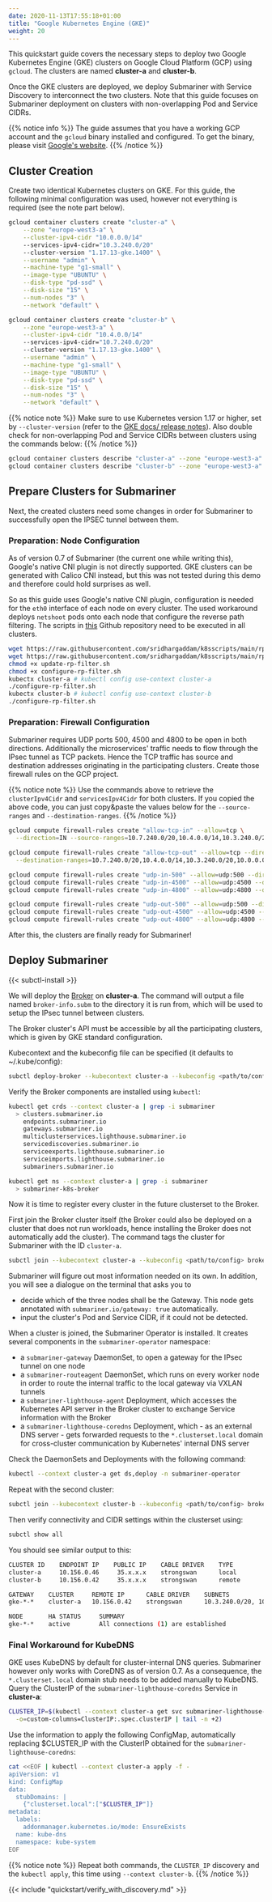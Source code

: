 ```yaml
---
date: 2020-11-13T17:55:18+01:00
title: "Google Kubernetes Engine (GKE)"
weight: 20
---
```


This quickstart guide covers the necessary steps to deploy two Google Kubernetes Engine (GKE) clusters on Google Cloud Platform (GCP) using
`gcloud`. The clusters are named **cluster-a** and **cluster-b**.

Once the GKE clusters are deployed, we deploy Submariner with Service Discovery to interconnect the two clusters.
Note that this guide focuses on Submariner deployment on clusters with non-overlapping Pod and Service CIDRs.

{{% notice info %}}
The guide assumes that you have a working GCP account and the `gcloud` binary installed and configured.
To get the binary, please visit [Google's website](https://cloud.google.com/sdk/docs/install).
{{% /notice %}}

## Cluster Creation

Create two identical Kubernetes clusters on GKE.
For this guide, the following minimal configuration was used, however not everything is required (see the note part below).

``` bash
gcloud container clusters create "cluster-a" \
    --zone "europe-west3-a" \
    --cluster-ipv4-cidr "10.0.0.0/14"
    --services-ipv4-cidr="10.3.240.0/20"
    --cluster-version "1.17.13-gke.1400" \
    --username "admin" \
    --machine-type "g1-small" \
    --image-type "UBUNTU" \
    --disk-type "pd-ssd" \
    --disk-size "15" \
    --num-nodes "3" \
    --network "default" \
```

``` bash
gcloud container clusters create "cluster-b" \
    --zone "europe-west3-a" \
    --cluster-ipv4-cidr "10.4.0.0/14"
    --services-ipv4-cidr="10.7.240.0/20"
    --cluster-version "1.17.13-gke.1400" \
    --username "admin" \
    --machine-type "g1-small" \
    --image-type "UBUNTU" \
    --disk-type "pd-ssd" \
    --disk-size "15" \
    --num-nodes "3" \
    --network "default" \
```

{{% notice note %}}
Make sure to use Kubernetes version 1.17 or higher, set by `--cluster-version`
(refer to the [GKE docs/ release notes](https://cloud.google.com/kubernetes-engine/docs/release-notes)).
Also double check for non-overlapping Pod and Service CIDRs between clusters using the commands below:
{{% /notice %}}

``` bash
gcloud container clusters describe "cluster-a" --zone "europe-west3-a" | grep -e clusterIpv4Cidr -e servicesIpv4Cidr
gcloud container clusters describe "cluster-b" --zone "europe-west3-a" | grep -e clusterIpv4Cidr -e servicesIpv4Cidr
```

## Prepare Clusters for Submariner

Next, the created clusters need some changes in order for Submariner to successfully open the IPSEC tunnel between them.

### Preparation: Node Configuration

As of version 0.7 of Submariner (the current one while writing this), Google's native CNI plugin is not directly supported.
GKE clusters can be generated with Calico CNI instead, but this was not tested during this demo and therefore could hold surprises as well.

So as this guide uses Google's native CNI plugin, configuration is needed for the `eth0` interface of each node on every cluster.
The used workaround deploys `netshoot` pods onto each node that configure the reverse path filtering.
The scripts in [this](https://github.com/sridhargaddam/k8sscripts/tree/main/rp_filter_settings) Github repository need to be executed
in all clusters.

``` bash
wget https://raw.githubusercontent.com/sridhargaddam/k8sscripts/main/rp_filter_settings/update-rp-filter.sh
wget https://raw.githubusercontent.com/sridhargaddam/k8sscripts/main/rp_filter_settings/configure-rp-filter.sh
chmod +x update-rp-filter.sh
chmod +x configure-rp-filter.sh
kubectx cluster-a # kubectl config use-context cluster-a
./configure-rp-filter.sh
kubectx cluster-b # kubectl config use-context cluster-b
./configure-rp-filter.sh
```

### Preparation: Firewall Configuration

Submariner requires UDP ports 500, 4500 and 4800 to be open in both directions.
Additionally the microservices' traffic needs to flow through the IPsec tunnel as TCP packets.
Hence the TCP traffic has source and destination addresses originating in the participating clusters.
Create those firewall rules on the GCP project.

{{% notice note %}}
Use the commands above to retrieve the `clusterIpv4Cidr` and `servicesIpv4Cidr` for both clusters.
If you copied the above code, you can just copy&paste the values below for the `--source-ranges` and `--destination-ranges`.
{{% /notice %}}

``` bash
gcloud compute firewall-rules create "allow-tcp-in" --allow=tcp \
  --direction=IN --source-ranges=10.7.240.0/20,10.4.0.0/14,10.3.240.0/20,10.0.0.0/14

gcloud compute firewall-rules create "allow-tcp-out" --allow=tcp --direction=OUT \
  --destination-ranges=10.7.240.0/20,10.4.0.0/14,10.3.240.0/20,10.0.0.0/14

gcloud compute firewall-rules create "udp-in-500" --allow=udp:500 --direction=IN
gcloud compute firewall-rules create "udp-in-4500" --allow=udp:4500 --direction=IN
gcloud compute firewall-rules create "udp-in-4800" --allow=udp:4800 --direction=IN

gcloud compute firewall-rules create "udp-out-500" --allow=udp:500 --direction=OUT
gcloud compute firewall-rules create "udp-out-4500" --allow=udp:4500 --direction=OUT
gcloud compute firewall-rules create "udp-out-4800" --allow=udp:4800 --direction=OUT
```

After this, the clusters are finally ready for Submariner!

## Deploy Submariner

{{< subctl-install >}}

We will deploy the [Broker](https://submariner.io/architecture/broker/) on **cluster-a**.
The command will output a file named `broker-info.subm` to the directory it is run from, which will be used to setup the
IPsec tunnel between clusters.

The Broker cluster's API must be accessible by all the participating clusters, which is given by GKE standard configuration.

Kubecontext and the kubeconfig file can be specified (it defaults to ~/.kube/config):

``` bash
subctl deploy-broker --kubecontext cluster-a --kubeconfig <path/to/config>
```

Verify the Broker components are installed using `kubectl`:

``` bash
kubectl get crds --context cluster-a | grep -i submariner
  > clusters.submariner.io
    endpoints.submariner.io
    gateways.submariner.io
    multiclusterservices.lighthouse.submariner.io
    servicediscoveries.submariner.io
    serviceexports.lighthouse.submariner.io
    serviceimports.lighthouse.submariner.io
    submariners.submariner.io
```

``` bash
kubectl get ns --context cluster-a | grep -i submariner
  > submariner-k8s-broker
```

Now it is time to register every cluster in the future clusterset to the Broker.

First join the Broker cluster itself (the Broker could also be deployed on a cluster that does not run workloads,
hence installing the Broker does not automatically add the cluster). The command tags the cluster for Submariner with the ID `cluster-a`.

``` bash
subctl join --kubecontext cluster-a --kubeconfig <path/to/config> broker-info.subm --clusterid cluster-a
```

Submariner will figure out most information needed on its own. In addition, you will see a dialogue on the terminal that asks you to

* decide which of the three nodes shall be the Gateway. This node gets annotated with `submariner.io/gateway: true` automatically.
* input the cluster's Pod and Service CIDR, if it could not be detected.

When a cluster is joined, the Submariner Operator is installed. It creates several components in the `submariner-operator` namespace:

* a `submariner-gateway` DaemonSet, to open a gateway for the IPsec tunnel on one node
* a `submariner-routeagent` DaemonSet, which runs on every worker node in order to route the internal traffic to the local gateway
via VXLAN tunnels
* a `submariner-lighthouse-agent` Deployment, which accesses the Kubernetes API server in the Broker cluster to exchange Service
information with the Broker
* a `submariner-lighthouse-coredns` Deployment, which - as an external DNS server - gets forwarded requests to the
`*.clusterset.local` domain for cross-cluster communication by Kubernetes' internal DNS server

Check the DaemonSets and Deployments with the following command:

``` bash
kubectl --context cluster-a get ds,deploy -n submariner-operator
```

Repeat with the second cluster:

``` bash
subctl join --kubecontext cluster-b --kubeconfig <path/to/config> broker-info.subm --clusterid cluster-b
```

Then verify connectivity and CIDR settings within the clusterset using:

``` bash
subctl show all
```

You should see similar output to this:

``` bash
CLUSTER ID    ENDPOINT IP    PUBLIC IP    CABLE DRIVER    TYPE
cluster-a     10.156.0.46     35.x.x.x    strongswan      local
cluster-b     10.156.0.42     35.x.x.x    strongswan      remote

GATEWAY    CLUSTER     REMOTE IP      CABLE DRIVER    SUBNETS                       STATUS
gke-*-*    cluster-a   10.156.0.42    strongswan      10.3.240.0/20, 10.0.0.0/14    connected

NODE       HA STATUS     SUMMARY
gke-*-*    active        All connections (1) are established
```

### Final Workaround for KubeDNS

GKE uses KubeDNS by default for cluster-internal DNS queries. Submariner however only works with CoreDNS as of version 0.7. As a
consequence, the `*.clusterset.local` domain stub needs to be added manually to KubeDNS.
Query the ClusterIP of the `submariner-lighthouse-coredns` Service in **cluster-a**:

``` bash
CLUSTER_IP=$(kubectl --context cluster-a get svc submariner-lighthouse-coredns -n submariner-operator \
  -o=custom-columns=ClusterIP:.spec.clusterIP | tail -n +2)
```

Use the information to apply the following ConfigMap, automatically replacing $CLUSTER_IP with the ClusterIP obtained for
the `submariner-lighthouse-coredns`:

``` bash
cat <<EOF | kubectl --context cluster-a apply -f -
apiVersion: v1
kind: ConfigMap
data:
  stubDomains: |
    {"clusterset.local":["$CLUSTER_IP"]}
metadata:
  labels:
    addonmanager.kubernetes.io/mode: EnsureExists
  name: kube-dns
  namespace: kube-system
EOF
```

{{% notice note %}}
Repeat both commands, the `CLUSTER_IP` discovery and the `kubectl apply`, this time using `--context cluster-b`.
{{% /notice %}}

{{< include "quickstart/verify_with_discovery.md" >}}
